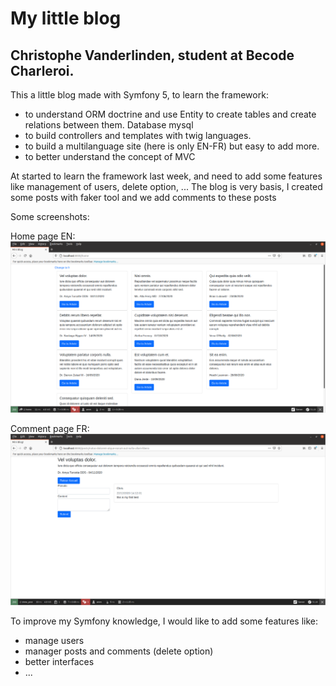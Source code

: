 # My little blog

## Christophe Vanderlinden, student at Becode Charleroi.


This a little blog made with Symfony 5, to learn the framework:

- to understand ORM doctrine and use Entity to create tables and create relations between them. Database mysql
- to build controllers and templates with twig languages.
- to build a multilanguage site (here is only EN-FR) but easy to add more.
- to better understand the concept of MVC

At started to learn the framework last week, and need to add some features like management of users, delete option, ...
The blog is very basis, I created some posts with faker tool and we add comments to these posts

Some screenshots:

Home page EN:
![home_en](/img/home_en.png)


Comment page FR:
![comment fr](/img/comment_fr.png)

To improve my Symfony knowledge, I would like to add some features like:
- manage users
- manager posts and comments (delete option)
- better interfaces
- ...
